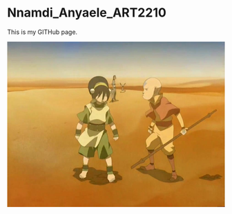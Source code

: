 # Nnamdi_Anyaele_ART2210

This is my GITHub page.




![](https://github.com/OguchiIKE/Anyaele_Nnamdi_ART2210/raw/master/img/avt.jpg)
